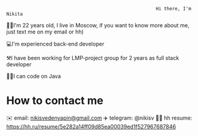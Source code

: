                                                            Hi there, I'm Nikita

🤷‍♂️I'm 22 years old, I live in Moscow, if you want to know more about me, just text me on my email or hh)

💻I'm experienced back-end developer

⚒️I have been working for LMP-project group for 2 years as full stack developer

🧑‍💻I can code on Java




# How to contact me

✉️ email: nikisvedenyapin@gmail.com
✈️ telegram: @nikisv
👷‍♂️ hh resume: https://hh.ru/resume/5e282a14ff09d85ea00039ed1f527967687846

<!---
NvedN/NvedN is a ✨ special ✨ repository because its `README.md` (this file) appears on your GitHub profile.
You can click the Preview link to take a look at your changes.
--->
